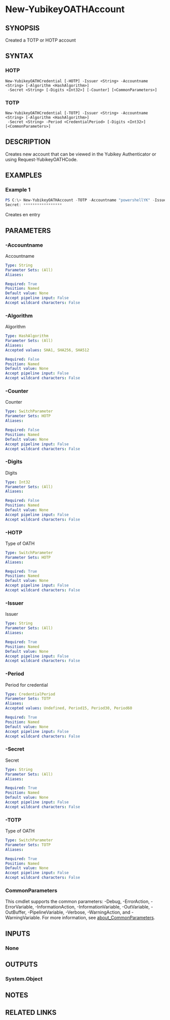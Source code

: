 ﻿---
external help file: powershellYK.dll-Help.xml
Module Name: powershellYK
online version:
schema: 2.0.0
---

# New-YubikeyOATHAccount

## SYNOPSIS
Created a TOTP or HOTP account

## SYNTAX

### HOTP
```
New-YubikeyOATHCredential [-HOTP] -Issuer <String> -Accountname <String> [-Algorithm <HashAlgorithm>]
 -Secret <String> [-Digits <Int32>] [-Counter] [<CommonParameters>]
```

### TOTP
```
New-YubikeyOATHCredential [-TOTP] -Issuer <String> -Accountname <String> [-Algorithm <HashAlgorithm>]
 -Secret <String> -Period <CredentialPeriod> [-Digits <Int32>] [<CommonParameters>]
```

## DESCRIPTION
Creates new account that can be viewed in the Yubikey Authenticator or using Request-YubikeyOATHCode.

## EXAMPLES

### Example 1
```powershell
PS C:\> New-YubikeyOATHAccount -TOTP -Accountname "powershellYK" -Issuer "Demo" -Period 60 -Secret (Read-Host -Prompt 'Secret' -MaskInput)
Secret: *****************
```

Creates en entry

## PARAMETERS

### -Accountname
Accountname

```yaml
Type: String
Parameter Sets: (All)
Aliases:

Required: True
Position: Named
Default value: None
Accept pipeline input: False
Accept wildcard characters: False
```

### -Algorithm
Algorithm

```yaml
Type: HashAlgorithm
Parameter Sets: (All)
Aliases:
Accepted values: SHA1, SHA256, SHA512

Required: False
Position: Named
Default value: None
Accept pipeline input: False
Accept wildcard characters: False
```

### -Counter
Counter

```yaml
Type: SwitchParameter
Parameter Sets: HOTP
Aliases:

Required: False
Position: Named
Default value: None
Accept pipeline input: False
Accept wildcard characters: False
```

### -Digits
Digits

```yaml
Type: Int32
Parameter Sets: (All)
Aliases:

Required: False
Position: Named
Default value: None
Accept pipeline input: False
Accept wildcard characters: False
```

### -HOTP
Type of OATH

```yaml
Type: SwitchParameter
Parameter Sets: HOTP
Aliases:

Required: True
Position: Named
Default value: None
Accept pipeline input: False
Accept wildcard characters: False
```

### -Issuer
Issuer

```yaml
Type: String
Parameter Sets: (All)
Aliases:

Required: True
Position: Named
Default value: None
Accept pipeline input: False
Accept wildcard characters: False
```

### -Period
Period for credential

```yaml
Type: CredentialPeriod
Parameter Sets: TOTP
Aliases:
Accepted values: Undefined, Period15, Period30, Period60

Required: True
Position: Named
Default value: None
Accept pipeline input: False
Accept wildcard characters: False
```

### -Secret
Secret

```yaml
Type: String
Parameter Sets: (All)
Aliases:

Required: True
Position: Named
Default value: None
Accept pipeline input: False
Accept wildcard characters: False
```

### -TOTP
Type of OATH

```yaml
Type: SwitchParameter
Parameter Sets: TOTP
Aliases:

Required: True
Position: Named
Default value: None
Accept pipeline input: False
Accept wildcard characters: False
```

### CommonParameters
This cmdlet supports the common parameters: -Debug, -ErrorAction, -ErrorVariable, -InformationAction, -InformationVariable, -OutVariable, -OutBuffer, -PipelineVariable, -Verbose, -WarningAction, and -WarningVariable. For more information, see [about_CommonParameters](http://go.microsoft.com/fwlink/?LinkID=113216).

## INPUTS

### None

## OUTPUTS

### System.Object
## NOTES

## RELATED LINKS
